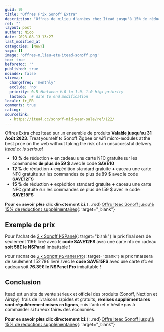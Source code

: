 ```yaml
---
guid: 79
title: "Offres Prix Sonoff Extra"
description: "Offres de milieu d'années chez Itead jusqu'à 15% de réductions supplémentaires sur les produits Sonoff et Nextion, offre toi au meilleur prix le NSPanel ou le NSPanel PRO"
ref: ""
layout: post
authors: Nico
date: 2023-08-13 13:27
last_modified_at: 
categories: [News]
tags: []
image: 'offres-milieu-ete-itead-sonoff.png'
toc: true
beforetoc: ''
published: true
noindex: false
sitemap:
  changefreq: 'monthly'
  exclude: 'no'
  priority: 0.5 #between 0.0 to 1.0, 1.0 high priority
  lastmod:  # date to end modification
locale: fr_FR
comments: true
rating:  
sourcelink:
  - https://itead.cc/sonoff-mid-year-sale/ref/122/
---
```


Offres Extra chez Itead sur un ensemble de produits **Valable jusqu'au 31 Août 2023**. Treat yourself to Sonoff Zigbee or wifi micro-modules at the best price on the web without taking the risk of an unsuccessful delivery. *Itead.cc is serious!*

- **10 %** de réduction **+** en cadeau une carte NFC gratuite sur les commandes **de plus de 59 $** avec le code **SAVE10**
- **12 %** de réduction **+** expédition standard gratuite **+** cadeau une carte NFC gratuite sur les commandes de plus de 89 $ avec le code **SAVE12FS**
- **15 %** de réduction **+** expédition standard gratuite **+** cadeau une carte NFC gratuite sur les commandes de plus de 159 $ avec le code **SAVE15FS**

**Pour en savoir plus clic directement ici:**{: .red} [Offre Itead Sonoff jusqu'à 15% de réductions supplémentaires](https://itead.cc/sonoff-mid-year-sale/ref/122/){: target="_blank"}

## Exemple de prix

Pour l'achat de [2 x Sonoff NSPanel](https://itead.cc/product/sonoff-nspanel-smart-scene-wall-switch/ref/122/){: target="blank"} le prix final sera de seulement 116€ livré avec le **code SAVE12FS** avec une carte nfc en cadeau **soit 58€ le NSPanel** imbattable !

Pour l'achat de [2 x Sonoff NSPanel Pro](https://itead.cc/product/sonoff-nspanel-pro-smart-home-control-panel/ref/122/){: target="blank"} le prix final sera de seulement 152.78€ livré avec le **code SAVE15FS** avec une carte nfc en cadeau soit **76.39€ le NSPanel Pro** imbattable !

## Conclusion

Itead est un site de vente sérieux et officiel des produits (Sonoff, Nextion et Airspy), frais de livraisons rapides et gratuits, **remises supplémentaires sont régulièrement mises en lignes**, suis l'actu et n'hésite pas à commander si tu veux faires des économies.

**Pour en savoir plus clic directement ici:**{: .red} [Offre Itead Sonoff jusqu'à 15% de réductions supplémentaires](https://itead.cc/sonoff-mid-year-sale/ref/122/){: target="_blank"}
